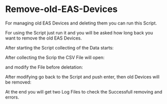 # Remove-old-EAS-Devices

For managing old EAS Devices and deleting them you can run this Script.

For using the Script just run it and you will be asked how long back you want to  remove the old EAS Devices.



 

After starting the Script collecting of the Data starts:



 

After collecting the Scrip the CSV File will open:



and modify the File before deletation:



 

After modifying go back to the Script and push enter, then old Devices will be removed:



 

At the end you will get two Log Files to check the Successfull removing and errors.


